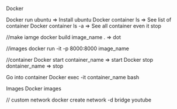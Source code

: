 Docker

Docker run ubuntu => Install ubuntu
Docker container ls => See list of container
Docker container ls -a => See all container even it stop

//make iamge
docker build image_name . => dot

//images
docker run -it -p 8000:8000 image_name

//container
Docker start container_name => start
Docker stop dontainer_name => stop

Go into container
Docker exec -it container_name bash

Images
Docker images

// custom network
docker create network -d bridge youtube
